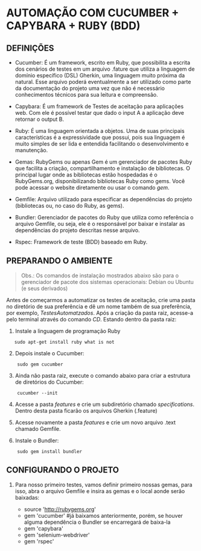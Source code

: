 # AUTOMAÇÃO COM CUCUMBER + CAPYBARA + RUBY (BDD)

## DEFINIÇÕES

* Cucumber: É um framework, escrito em Ruby, que possibilita a escrita dos cenários de testes em um arquivo .fature que utiliza a linguagem de domínio específico (DSL) Gherkin, uma linguagem muito próxima da natural. Esse arquivo poderá eventualmente a ser utilizado como parte da documentação do projeto uma vez que não é necessário conhecimentos técnicos para sua leitura e compreensão. 

* Capybara: É um framework de Testes de aceitação para aplicações web. Com ele é possível testar que dado o input A a aplicação deve retornar o output B.

* Ruby: É uma linguagem orientada a objetos. Uma de suas principais características é a expressividade que possui, pois sua linguagem é muito simples de ser lida e entendida facilitando o desenvolvimento e manutenção.

* Gemas: RubyGems ou apenas Gem é um gerenciador de pacotes Ruby que facilita a criação, compartilhamento e instalação de bibliotecas. O principal lugar onde as bibliotecas estão hospedadas é o RubyGems.org, disponibilizando bibliotecas Ruby como gems. Você pode acessar o website diretamente ou usar o comando *gem*.

* Gemfile: Arquivo utilizado para especificar as dependências do projeto (bibliotecas ou, no caso do Ruby, as gems).

* Bundler: Gerenciador de pacotes do Ruby que utiliza como referência o arquivo Gemfile, ou seja, ele é o responsável por baixar e instalar as dependências do projeto descritas nesse arquivo.

* Rspec: Framework de teste (BDD) baseado em Ruby.

## PREPARANDO O AMBIENTE

> Obs.: Os comandos de instalação mostrados abaixo são para o gerenciador de pacote dos sistemas operacionais: Debian ou Ubuntu (e seus derivados)

Antes de começarmos a automatizar os testes de aceitação, crie uma pasta no diretório de sua preferência e dê um nome também de sua preferência, por exemplo, *TestesAutomatzados*. Após a criação da pasta raiz, acesse-a pelo terminal através do comando *CD*. Estando dentro da pasta raiz:

1. Instale a linguagem de programação Ruby

~~~~
   sudo apt-get install ruby what is not 
~~~~

2. Depois instale o Cucumber: 

~~~~
    sudo gem cucumber
~~~~

3. Ainda não pasta raiz, execute o comando abaixo para criar a estrutura de diretórios do Cucumber: 

~~~~
    cucumber --init
~~~~

4. Acesse a pasta _features_ e crie um subdiretório chamado *specifications*. Dentro desta pasta ficarão os arquivos Gherkin (.feature)

5. Acesse novamente a pasta _features_ e crie um novo arquivo .text chamado Gemfile.

6. Instale o Bundler:

~~~~
    sudo gem install bundler
~~~~

## CONFIGURANDO O PROJETO

1. Para nosso primeiro testes, vamos definir primeiro nossas gemas, para isso, abra o arquivo Gemfile e insira as gemas e o local aonde serão baixadas:

    * source 'http://rubygems.org'
    * gem 'cucumber' #já baixamos anteriormente, porém, se houver alguma dependência o Bundler se encarregará de baixa-la
    * gem 'capybara'
    * gem 'selenium-webdriver'
    * gem 'rspec'
    